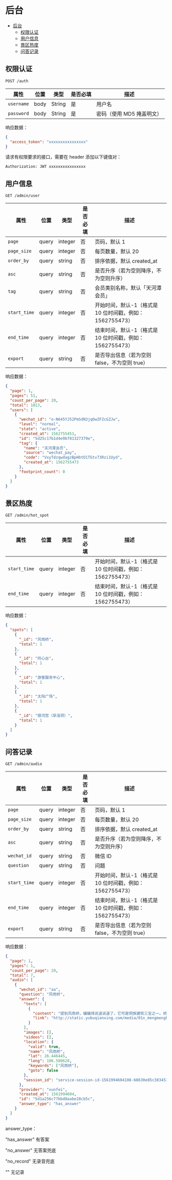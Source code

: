 # 后台

- [后台](#%E5%90%8E%E5%8F%B0)
  - [权限认证](#%E6%9D%83%E9%99%90%E8%AE%A4%E8%AF%81)
  - [用户信息](#%E7%94%A8%E6%88%B7%E4%BF%A1%E6%81%AF)
  - [景区热度](#%E6%99%AF%E5%8C%BA%E7%83%AD%E5%BA%A6)
  - [问答记录](#%E9%97%AE%E7%AD%94%E8%AE%B0%E5%BD%95)

## 权限认证

```
POST /auth
```

| 属性       | 位置 | 类型   | 是否必填 | 描述                      |
| ---------- | ---- | ------ | -------- | ------------------------- |
| `username` | body | String | 是       | 用户名                    |
| `password` | body | String | 是       | 密码（使用 MD5 掩盖明文） |

响应数据：

```json
{
  "access_token": "xxxxxxxxxxxxxxxx"
}
```

请求有权限要求的接口，需要在 header 添加以下键值对：

```
Authorization: JWT xxxxxxxxxxxxxxxx
```

## 用户信息

```
GET /admin/user
```

| 属性         | 位置  | 类型    | 是否必填 | 描述                                                     |
| ------------ | ----- | ------- | -------- | -------------------------------------------------------- |
| `page`       | query | integer | 否       | 页码，默认 1                                             |
| `page_size`  | query | integer | 否       | 每页数量，默认 20                                        |
| `order_by`   | query | string  | 否       | 排序依据，默认 created_at                                |
| `asc`        | query | string  | 否       | 是否升序（若为空则降序，不为空则升序）                   |
| `tag`        | query | string  | 否       | 会员类别名称，默认「天河潭会员」                         |
| `start_time` | query | integer | 否       | 开始时间，默认-1（格式是 10 位时间戳，例如：1562755473） |
| `end_time`   | query | integer | 否       | 结束时间，默认-1（格式是 10 位时间戳，例如：1562755473） |
| `export`     | query | string  | 否       | 是否导出信息（若为空则 false，不为空则 true）            |

响应数据：

```json
{
  "page": 1,
  "pages": 51,
  "count_per_page": 20,
  "total": 1013,
  "users": [
    {
      "wechat_id": "o-N645YJ52PmSdN3jqOwZFZcGZJw",
      "level": "normal",
      "state": "active",
      "created_at": 1562755451,
      "id": "5d25c17b1d4e9bf81327379e",
      "tag": {
        "name": "天河潭会员",
        "source": "wechat_pay",
        "code": "VxyTdzqwdagzBpHbtD1TGtv73Rzi1Uyd",
        "created_at": 1562755473
      },
      "footprint_count": 0
    }
  ]
}
```

## 景区热度

```
GET /admin/hot_spot
```

| 属性         | 位置  | 类型    | 是否必填 | 描述                                                     |
| ------------ | ----- | ------- | -------- | -------------------------------------------------------- |
| `start_time` | query | integer | 否       | 开始时间，默认-1（格式是 10 位时间戳，例如：1562755473） |
| `end_time`   | query | integer | 否       | 结束时间，默认-1（格式是 10 位时间戳，例如：1562755473） |

响应数据：

```json
{
  "spots": [
    {
      "_id": "风雨桥",
      "total": 1
    },
    {
      "_id": "同心台",
      "total": 1
    },
    {
      "_id": "游客服务中心",
      "total": 1
    },
    {
      "_id": "太阳广场",
      "total": 1
    },
    {
      "_id": "银河宫（旱溶洞）",
      "total": 1
    }
  ]
}
```

## 问答记录

```
GET /admin/audio
```

| 属性         | 位置  | 类型    | 是否必填 | 描述                                                     |
| ------------ | ----- | ------- | -------- | -------------------------------------------------------- |
| `page`       | query | integer | 否       | 页码，默认 1                                             |
| `page_size`  | query | integer | 否       | 每页数量，默认 20                                        |
| `order_by`   | query | string  | 否       | 排序依据，默认 created_at                                |
| `asc`        | query | string  | 否       | 是否升序（若为空则降序，不为空则升序）                   |
| `wechat_id`  | query | string  | 否       | 微信 ID                                                  |
| `question`   | query | string  | 否       | 问题                                                     |
| `start_time` | query | integer | 否       | 开始时间，默认-1（格式是 10 位时间戳，例如：1562755473） |
| `end_time`   | query | integer | 否       | 结束时间，默认-1（格式是 10 位时间戳，例如：1562755473） |
| `export`     | query | string  | 否       | 是否导出信息（若为空则 false，不为空则 true）            |

响应数据：

```json
{
  "page": 1,
  "pages": 1,
  "count_per_page": 20,
  "total": 7,
  "audio": [
    {
      "wechat_id": "aa",
      "question": "风雨桥",
      "answer": {
        "texts": [
          {
            "content": "提到风雨桥，孃孃得说道说道了，它可是侗族建筑三宝之一。桥上印着神兽祥云图纹。据说这个图案可以镇邪和留住财银；在风雨桥上走，能祈愿未来前途更精彩，生活更加美好，感情更加牢固。它前面就是星月楼牌，可以来问我它的故事",
            "link": "http://static.yubuqianxing.com/media/01x_mengmenghappy-b6501ddc094d0989e68e2dae48b6560d.wav"
          }
        ],
        "images": [],
        "videos": [],
        "location": {
          "valid": true,
          "name": "风雨桥",
          "lat": 26.446445,
          "long": 106.580628,
          "keywords": ["风雨桥"],
          "goto": false
        },
        "session_id": "service-session-id-1561994604108-68630e85c38345309fe475715db2639e"
      },
      "provider": "xunfei",
      "created_at": 1561994604,
      "id": "5d1a256c77bbd8aabe28cb5c",
      "answer_type": "has_answer"
    }
  ]
}
```

answer_type：

"has_answer" 有答案

"no_answer" 无答案兜底

"no_record" 无录音兜底

"" 无记录
